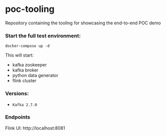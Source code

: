 # poc-tooling

Repository containing the tooling for showcasing the end-to-end POC demo

### Start the full test environment:
`docker-compose up -d`

This will start:
- kafka zookeeper
- kafka broker
- python data generator
- flink cluster



### Versions:

- `Kafka 2.7.0`



### Endpoints

Flink UI: http://localhost:8081